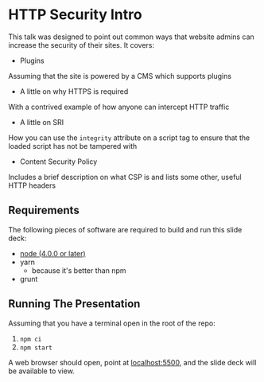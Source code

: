 # HTTP Security Intro

This talk was designed to point out common ways that website admins can increase the security of their sites. It covers:

- Plugins

Assuming that the site is powered by a CMS which supports plugins

- A little on why HTTPS is required

With a contrived example of how anyone can intercept HTTP traffic

- A little on SRI

How you can use the `integrity` attribute on a script tag to ensure that the loaded script has not be tampered with

- Content Security Policy

Includes a brief description on what CSP is and lists some other, useful HTTP headers

## Requirements

The following pieces of software are required to build and run this slide deck:

- [node (4.0.0 or later)](http://nodejs.org/)
- yarn
  - because it's better than npm
- grunt


## Running The Presentation

Assuming that you have a terminal open in the root of the repo:

1. `npm ci`
1. `npm start`

A web browser should open, point at [localhost:5500](localhost:5500/), and the slide deck will be available to view.